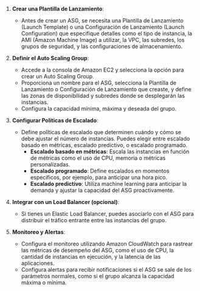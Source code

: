 1. **Crear una Plantilla de Lanzamiento**:
    
    - Antes de crear un ASG, se necesita una Plantilla de Lanzamiento (Launch Template) o una Configuración de Lanzamiento (Launch Configuration) que especifique detalles como el tipo de instancia, la AMI (Amazon Machine Image) a utilizar, la VPC, las subredes, los grupos de seguridad, y las configuraciones de almacenamiento.

2. **Definir el Auto Scaling Group**:
    
    - Accede a la consola de Amazon EC2 y selecciona la opción para crear un Auto Scaling Group.
    - Proporciona un nombre para el ASG, selecciona la Plantilla de Lanzamiento o Configuración de Lanzamiento que creaste, y define las zonas de disponibilidad y subredes donde se desplegarán las instancias.
    - Configura la capacidad mínima, máxima y deseada del grupo.

3. **Configurar Políticas de Escalado**:
    
    - Define políticas de escalado que determinen cuándo y cómo se debe ajustar el número de instancias. Puedes elegir entre escalado basado en métricas, escalado predictivo, o escalado programado.
        - **Escalado basado en métricas**: Escala las instancias en función de métricas como el uso de CPU, memoria o métricas personalizadas.
        - **Escalado programado**: Define escalados en momentos específicos, por ejemplo, para anticipar una hora pico.
        - **Escalado predictivo**: Utiliza machine learning para anticipar la demanda y ajustar la capacidad del ASG proactivamente.

4. **Integrar con un Load Balancer (opcional)**:
    
    - Si tienes un Elastic Load Balancer, puedes asociarlo con el ASG para distribuir el tráfico entrante entre las instancias del grupo.

5. **Monitoreo y Alertas**:
    
    - Configura el monitoreo utilizando Amazon CloudWatch para rastrear las métricas de desempeño del ASG, como el uso de CPU, la cantidad de instancias en ejecución, y la latencia de las aplicaciones.
    - Configura alertas para recibir notificaciones si el ASG se sale de los parámetros normales, como si el grupo alcanza la capacidad máxima o mínima.